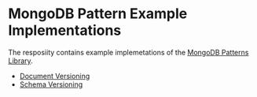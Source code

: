 # MongoDB Pattern Example Implementations

The resposiity contains example implemetations of the [MongoDB Patterns Library](https://www.mongodb.com/blog/post/building-with-patterns-a-summary). 

* [Document Versioning](./document-versioning)
* [Schema Versioning](./schema-versionon)